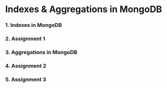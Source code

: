 # Indexes & Aggregations in MongoDB

### 1. Indexes in MongoDB

### 2. Assignment 1

### 3. Aggregations in MongoDB

### 4. Assignment 2

### 5. Assignment 3
 
